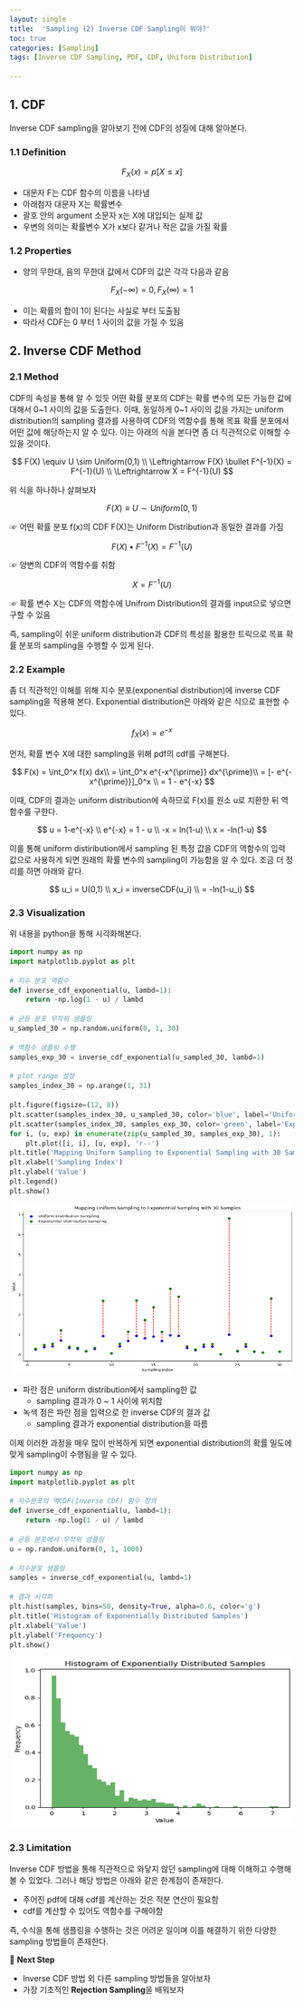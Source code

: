 ```yaml
---
layout: single
title:  'Sampling (2) Inverse CDF Sampling이 뭐야?'
toc: true
categories: [Sampling]
tags: [Inverse CDF Sampling, PDF, CDF, Uniform Distribution]

---
```


## 1. CDF

Inverse CDF sampling을 알아보기 전에 CDF의 성질에 대해 알아본다.

### 1.1 Definition

$$
F_X(x) = p[X \leq x]
$$

- 대문자 F는 CDF 함수의 이름을 나타냄
- 아래첨자 대문자 X는 확률변수
- 괄호 안의 argument 소문자 x는 X에 대입되는 실제 값
- 우변의 의미는 확률변수 X가 x보다 같거나 작은 값을 가질 확률

### 1.2 Properties

- 양의 무한대, 음의 무한대 값에서 CDF의 값은 각각 다음과 같음

$$
F_X(-\infty) = 0, F_X(\infty) = 1
$$

- 이는 확률의 합이 1이 된다는 사실로 부터 도출됨
- 따라서 CDF는 0 부터 1 사이의 값을 가질 수 있음

## 2. Inverse CDF Method

### 2.1 Method

CDF의 속성을 통해 알 수 있듯 어떤 확률 분포의 CDF는 확률 변수의 모든 가능한 값에 대해서 0~1 사이의 값을 도출한다. 이때, 동일하게 0~1 사이의 값을 가지는 uniform distribution의 sampling 결과를 사용하여 CDF의 역함수를 통해 목표 확률 분포에서 어떤 값에 해당하는지 알 수 있다. 이는 아래의 식을 본다면 좀 더 직관적으로 이해할 수 있을 것이다.

$$
F(X) \equiv U \sim Uniform(0,1) \\
\Leftrightarrow F(X) \bullet F^{-1}(X) = F^{-1}(U) \\
\Leftrightarrow X = F^{-1}(U)
$$

위 식을 하나하나 살펴보자

$$
F(X) \equiv U \sim Uniform(0,1)
$$

☞ 어떤 확률 분포 f(x)의 CDF F(X)는 Uniform Distribution과 동일한 결과를 가짐

$$
F(X) \bullet F^{-1}(X) = F^{-1}(U)
$$

☞ 양변의 CDF의 역함수를 취함

$$
X = F^{-1}(U)
$$

☞ 확률 변수 X는 CDF의 역함수에 Unifrom Distribution의 결과를 input으로 넣으면 구할 수 있음

즉, sampling이 쉬운 uniform distribution과 CDF의 특성을 활용한 트릭으로 목표 확률 분포의 sampling을 수행할 수 있게 된다.

### 2.2 Example

좀 더 직관적인 이해를 위해 지수 분포(exponential distribution)에 inverse CDF sampling을 적용해 본다. Exponential distribution은 아래와 같은 식으로 표현할 수 있다.

$$
f_X(x)=e^{-x}
$$

먼저, 확률 변수 X에 대한 sampling을 위해 pdf의 cdf를 구해본다.

$$
F(x) = \int_0^x f(x) dx\\
= \int_0^x e^{-x^{\prime}} dx^{\prime}\\
= [- e^{-x^{\prime}}]_0^x \\
= 1 - e^{-x}
$$

이때, CDF의 결과는 uniform distribution에 속하므로 F(x)를 원소 u로 치환한 뒤 역함수를 구한다.

$$
u = 1-e^{-x} \\
e^{-x} = 1 - u \\
-x = ln(1-u) \\
x = -ln(1-u)
$$

이를 통해 uniform distiribution에서 sampling 된 특정 값을 CDF의 역함수의 입력 값으로 사용하게 되면 원래의 확률 변수의 sampling이 가능함을 알 수 있다. 조금 더 정리를 하면 아래와 같다.

$$
u_i = U(0,1) \\
x_i = inverseCDF(u_i) \\
= -ln(1-u_i)
$$

### 2.3 Visualization

위 내용을 python을 통해 시각화해본다.

```python
import numpy as np
import matplotlib.pyplot as plt

# 지수 분포 역함수
def inverse_cdf_exponential(u, lambd=1):
    return -np.log(1 - u) / lambd

# 균등 분포 무작위 샘플링
u_sampled_30 = np.random.uniform(0, 1, 30)

# 역함수 샘플링 수행
samples_exp_30 = inverse_cdf_exponential(u_sampled_30, lambd=1)

# plot range 설정
samples_index_30 = np.arange(1, 31)

plt.figure(figsize=(12, 8))
plt.scatter(samples_index_30, u_sampled_30, color='blue', label='Uniform Distribution Sampling')
plt.scatter(samples_index_30, samples_exp_30, color='green', label='Exponential Distribution Sampling')
for i, (u, exp) in enumerate(zip(u_sampled_30, samples_exp_30), 1):
    plt.plot([i, i], [u, exp], 'r--')
plt.title('Mapping Uniform Sampling to Exponential Sampling with 30 Samples')
plt.xlabel('Sampling Index')
plt.ylabel('Value')
plt.legend()
plt.show()
```

<p align="center"><img src="https://github.com/sigirace/page-images/blob/main/statistics/sampling/inverse_cdf/1.png?raw=true" width="600" height="300"></p>

- 파란 점은 uniform distribution에서 sampling한 값
  - sampling 결과가 0 ~ 1 사이에 위치함
- 녹색 점은 파란 점을 입력으로 한 inverse CDF의 결과 값
  - sampling 결과가 exponential distribution을 따름

이제 이러한 과정을 매우 많이 반복하게 되면 exponential distribution의 확률 밀도에 맞게 sampling이 수행됨을 알 수 있다.

```python
import numpy as np
import matplotlib.pyplot as plt

# 지수분포의 역CDF(Inverse CDF) 함수 정의
def inverse_cdf_exponential(u, lambd=1):
    return -np.log(1 - u) / lambd

# 균등 분포에서 무작위 샘플링
u = np.random.uniform(0, 1, 1000)

# 지수분포 샘플링
samples = inverse_cdf_exponential(u, lambd=1)

# 결과 시각화
plt.hist(samples, bins=50, density=True, alpha=0.6, color='g')
plt.title('Histogram of Exponentially Distributed Samples')
plt.xlabel('Value')
plt.ylabel('Frequency')
plt.show()
```

<p align="center"><img src="https://github.com/sigirace/page-images/blob/main/statistics/sampling/inverse_cdf/2.png?raw=true" width="600" height="300"></p>

### 2.3 Limitation

Inverse CDF 방법을 통해 직관적으로 와닿지 않던 sampling에 대해 이해하고 수행해 볼 수 있었다. 그러나 해당 방법은 아래와 같은 한계점이 존재한다.

- 주어진 pdf에 대해 cdf를 계산하는 것은 적분 연산이 필요함
- cdf를 계산할 수 있어도 역함수를 구해야함

즉, 수식을 통해 샘플링을 수행하는 것은 어려운 일이며 이를 해결하기 위한 다양한 sampling 방법들이 존재한다.

🏃 **Next Step**

- Inverse CDF 방법 외 다른 sampling 방법들을 알아보자
- 가장 기초적인 **Rejection Sampling**을 배워보자
